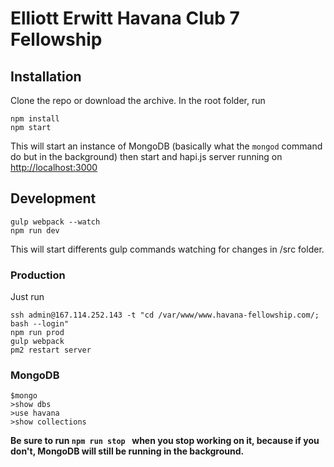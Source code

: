 Elliott Erwitt Havana Club 7 Fellowship
=========================

## Installation

Clone the repo or download the archive.
In the root folder, run
```
npm install
npm start
```
This will start an instance of MongoDB (basically what the `mongod` command do but in the background) then start and hapi.js server running on [http://localhost:3000](http://localhost:3000)

## Development
```
gulp webpack --watch
npm run dev
```
This will start differents gulp commands watching for changes in /src folder.

### Production

Just run 

```
ssh admin@167.114.252.143 -t "cd /var/www/www.havana-fellowship.com/; bash --login"
npm run prod
gulp webpack
pm2 restart server

```

### MongoDB

```
$mongo
>show dbs
>use havana
>show collections

```

**Be sure to run `npm run stop ` when you stop working on it, because if you don't, MongoDB will still be running in the background.**